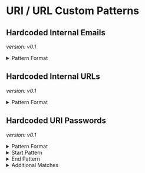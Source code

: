 <!-- WARNING: This README is generated automatically
-->
# URI / URL Custom Patterns

## Hardcoded Internal Emails



*version: v0.1*



<details>
<summary>Pattern Format</summary>
<p>

```regex
[^/'"`][a-z0-9!#$%&'*+/=?^_`{|}~-]+@(example.com|internal.example.com)
```

</p>
</details>



## Hardcoded Internal URLs



*version: v0.1*



<details>
<summary>Pattern Format</summary>
<p>

```regex
[A-Za-z0-9+-_]+://[a-zA-Z0-9!@:#$%&'*+/=?^_`{|}~-]?(example.com|internal.example.com)[^/#?"']?
```

</p>
</details>



## Hardcoded URI Passwords



*version: v0.1*



<details>
<summary>Pattern Format</summary>
<p>

```regex
[^$][a-zA-Z0-9!.,$%&*+?^_`{|}\(\)~-]+
```

</p>
</details>

<details>
<summary>Start Pattern</summary>
<p>

```regex
(A-Za-z0-9)?://[^/?#:]*:
```

</p>
</details><details>
<summary>End Pattern</summary>
<p>

```regex
\z|[@]|[^a-zA-Z0-9!.,$%&*+?^_`{|}\(\)~-]
```

</p>
</details>
<details>
<summary>Additional Matches</summary>
<p>
Add these additional matches to the [Secret Scanning Custom Pattern](https://docs.github.com/en/enterprise-cloud@latest/code-security/secret-scanning/defining-custom-patterns-for-secret-scanning#example-of-a-custom-pattern-specified-using-additional-requirements).


- Match: `[^0-9]`

</p>
</details>
